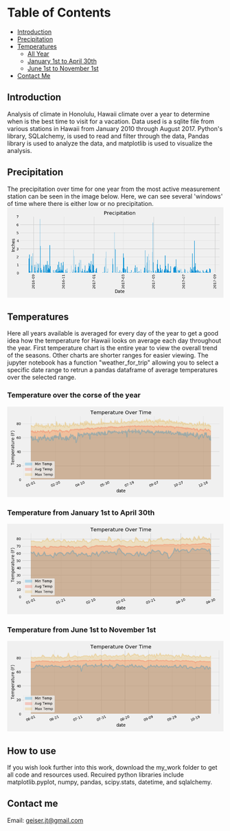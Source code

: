 # <span href='http://ecotrust-canada.github.io/markdown-toc/'>Table of Contents</span>
- [Introduction](#introduction)
- [Precipitation](#precipitation)
- [Temperatures](#temperatures)
  * [All Year](#temperature-over-the-corse-of-the-year)
  * [January 1st to April 30th](#temperature-from-january-1st-to-april-30th)
  * [June 1st to November 1st](#temperature-from-june-1st-to-november-1st)
- [Contact Me](#contact-me)


## Introduction
Analysis of climate in Honolulu, Hawaii climate over a year to determine when is the best time to visit for a vacation. Data used is a sqlite file from various stations in Hawaii from January 2010 through August 2017. Python's library, SQLalchemy, is used to read and filter through the data, Pandas library is used to analyze the data, and matplotlib is used to visualize the analysis.

## Precipitation
The precipitation over time for one year from the most active measurement station can be seen in the image below. Here, we can see several 'windows' of time where there is either low or no precipitation.
![](my_work/images/precipitation.png)

## Temperatures
Here all years available is averaged for every day of the year to get a good idea how the temperature for Hawaii looks on average each day throughout the year. First temperature chart is the entire year to view the overall trend of the seasons. Other charts are shorter ranges for easier viewing.  The jupyter notebook has a function "weather_for_trip" allowing you to select a specific date range to retrun a pandas dataframe of average temperatures over the selected range.
### Temperature over the corse of the year
![](my_work/images/allTemps.png)
### Temperature from January 1st to April 30th
![](my_work/images/allCoolTemps.png)
### Temperature from June 1st to November 1st
![](my_work/images/allWarmTemps.png)

## How to use
If you wish look further into this work, download the my_work folder to get all code and resources used. Recuired python libraries include matplotlib.pyplot, numpy, pandas, scipy.stats, datetime, and sqlalchemy.

## Contact me
Email: geiser.jt@gmail.com





